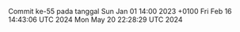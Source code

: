 Commit ke-55 pada tanggal Sun Jan 01 14:00 2023 +0100
Fri Feb 16 14:43:06 UTC 2024
Mon May 20 22:28:29 UTC 2024
